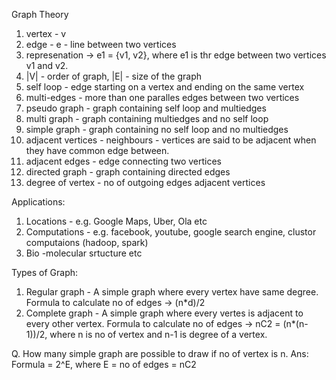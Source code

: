 Graph Theory

1. vertex - v
2. edge  - e - line between two vertices
3. represenation -> e1 = {v1, v2}, where e1 is thr edge between two vertices v1 and v2.
4. |V| - order of graph, |E| - size of the graph
5. self loop - edge starting on a vertex and ending on the same vertex
6. multi-edges - more than one paralles edges between two vertices
7. pseudo graph - graph containing self loop and multiedges
8. multi graph -  graph containing multiedges and no self loop
9. simple graph - graph containing no self loop and no multiedges
10. adjacent vertices - neighbours - vertices are said to be adjacent when they have common edge between.
11. adjacent edges - edge connecting two vertices
12. directed graph - graph containing directed edges
13. degree of vertex - no of outgoing edges adjacent vertices

Applications: 
1. Locations - e.g. Google Maps, Uber, Ola etc
2. Computations - e.g. facebook, youtube, google search engine, clustor computaions (hadoop, spark)
3. Bio -molecular srtucture etc

Types of Graph:
1. Regular graph - A simple graph where every vertex have same degree. Formula to calculate no of edges -> (n*d)/2
2. Complete graph - A simple graph where every vertes is adjacent to every other vertex.
   Formula to calculate no of edges -> nC2 = (n*(n-1))/2, where n is no of vertex and n-1 is degree of a vertex.

Q. How many simple graph are possible to draw if no of vertex is n.
Ans: Formula = 2^E, where E = no of edges = nC2
